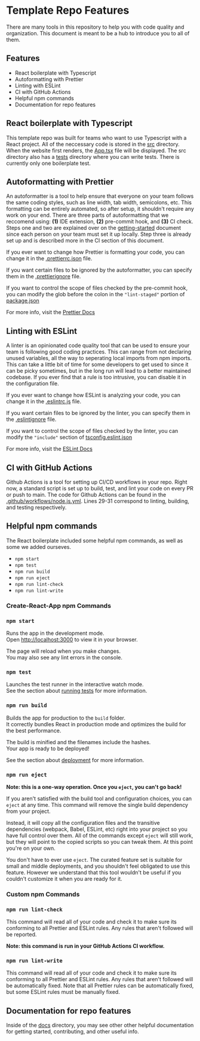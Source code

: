 # Template Repo Features

There are many tools in this repository to help you with code quality and organization. This document is meant to be a hub to introduce you to all of them.

## Features

- React boilerplate with Typescript
- Autoformatting with Prettier
- Linting with ESLint
- CI with GitHub Actions
- Helpful npm commands
- Documentation for repo features

## React boilerplate with Typescript

This template repo was built for teams who want to use Typescript with a React project. All of the neccessary code is stored in the [src](/src/) directory. When the website first renders, the [App.tsx](/src/App.tsx) file will be displayed. The src directory also has a [tests](/src/tests/) directory where you can write tests. There is currently only one boilerplate test.

## Autoformatting with Prettier

An autoformatter is a tool to help ensure that everyone on your team follows the same coding styles, such as line width, tab width, semicolons, etc. This formatting can be entirely automated, so after setup, it shouldn't require any work on your end. There are three parts of autoformatting that we reccomend using: **(1)** IDE extension, **(2)** pre-commit hook, and **(3)** CI check. Steps one and two are explained over on the [getting-started](./getting-started.md) document since each person on your team must set it up locally. Step three is already set up and is described more in the CI section of this document.

If you ever want to change how Prettier is formatting your code, you can change it in the [.prettierrc.json](/.prettierrc.json) file.

If you want certain files to be ignored by the autoformatter, you can specify them in the [.prettierignore](/.prettierignore) file.

If you want to control the scope of files checked by the pre-commit hook, you can modify the glob before the colon in the `"lint-staged"` portion of [package.json](/package.json)

For more info, visit the [Prettier Docs](https://prettier.io/docs/en/index.html)

## Linting with ESLint

A linter is an opinionated code quality tool that can be used to ensure your team is following good coding practices. This can range from not declaring unused variables, all the way to seperating local imports from npm imports. This can take a little bit of time for some developers to get used to since it can be picky sometimes, but in the long run will lead to a better maintained codebase. If you ever find that a rule is too intrusive, you can disable it in the configuration file.

If you ever want to change how ESLint is analyzing your code, you can change it in the [.eslintrc.js](/.eslintrc.js) file.

If you want certain files to be ignored by the linter, you can specify them in the [.eslintignore](/.eslintignore) file.

If you want to control the scope of files checked by the linter, you can modify the `"include"` section of [tsconfig.eslint.json](/tsconfig.eslint.json)

For more info, visit the [ESLint Docs](https://eslint.org/docs/latest/user-guide/)

## CI with GitHub Actions

Github Actions is a tool for setting up CI/CD workflows in your repo. Right now, a standard script is set up to build, test, and lint your code on every PR or push to main. The code for Github Actions can be found in the [.github/workflows/node.js.yml](/.github/workflows/node.js.yml). Lines 29-31 correspond to linting, building, and testing respectively.

## Helpful npm commands

The React boilerplate included some helpful npm commands, as well as some we added ourseves.

- `npm start`
- `npm test`
- `npm run build`
- `npm run eject`
- `npm run lint-check`
- `npm run lint-write`

### Create-React-App npm Commands

### `npm start`

Runs the app in the development mode.\
Open [http://localhost:3000](http://localhost:3000) to view it in your browser.

The page will reload when you make changes.\
You may also see any lint errors in the console.

### `npm test`

Launches the test runner in the interactive watch mode.\
See the section about [running tests](https://facebook.github.io/create-react-app/docs/running-tests) for more information.

### `npm run build`

Builds the app for production to the `build` folder.\
It correctly bundles React in production mode and optimizes the build for the best performance.

The build is minified and the filenames include the hashes.\
Your app is ready to be deployed!

See the section about [deployment](https://facebook.github.io/create-react-app/docs/deployment) for more information.

### `npm run eject`

**Note: this is a one-way operation. Once you `eject`, you can't go back!**

If you aren't satisfied with the build tool and configuration choices, you can `eject` at any time. This command will remove the single build dependency from your project.

Instead, it will copy all the configuration files and the transitive dependencies (webpack, Babel, ESLint, etc) right into your project so you have full control over them. All of the commands except `eject` will still work, but they will point to the copied scripts so you can tweak them. At this point you're on your own.

You don't have to ever use `eject`. The curated feature set is suitable for small and middle deployments, and you shouldn't feel obligated to use this feature. However we understand that this tool wouldn't be useful if you couldn't customize it when you are ready for it.

### Custom npm Commands

### `npm run lint-check`

This command will read all of your code and check it to make sure its conforming to all Prettier and ESLint rules. Any rules that aren't followed will be reported.

**Note: this command is run in your GitHub Actions CI workflow.**

### `npm run lint-write`

This command will read all of your code and check it to make sure its conforming to all Prettier and ESLint rules. Any rules that aren't followed will be automatically fixed. Note that all Prettier rules can be automatically fixed, but some ESLint rules must be manually fixed.

## Documentation for repo features

Inside of the [docs](/docs) directory, you may see other other helpful documentation for getting started, contributing, and other useful info.
